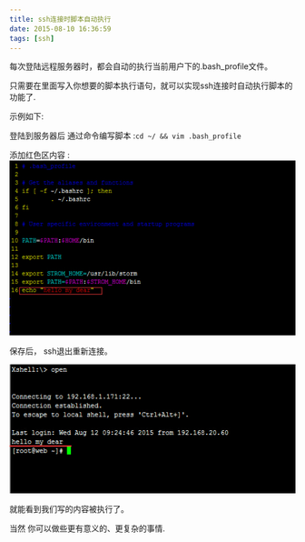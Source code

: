 ```yaml
---
title: ssh连接时脚本自动执行
date: 2015-08-10 16:36:59
tags: [ssh]
---
```



每次登陆远程服务器时，都会自动的执行当前用户下的.bash_profile文件。

只需要在里面写入你想要的脚本执行语句，就可以实现ssh连接时自动执行脚本的功能了.

示例如下:

登陆到服务器后 通过命令编写脚本 :`cd ~/ && vim .bash_profile`

添加红色区内容 :
![edit](/images/2015/08/edit.jpg)

保存后， ssh退出重新连接。

![](/images/2015/08/edited.jpg)

就能看到我们写的内容被执行了。

当然 你可以做些更有意义的、更复杂的事情.
